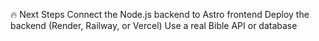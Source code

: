 🔥 Next Steps
Connect the Node.js backend to Astro frontend
Deploy the backend (Render, Railway, or Vercel)
Use a real Bible API or database
